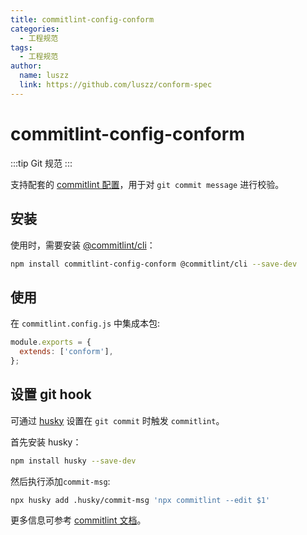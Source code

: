 ```yaml
---
title: commitlint-config-conform
categories:
  - 工程规范
tags:
  - 工程规范
author:
  name: luszz
  link: https://github.com/luszz/conform-spec
---
```


# commitlint-config-conform

:::tip
Git 规范
:::

支持配套的 [commitlint 配置](https://commitlint.js.org/#/concepts-shareable-config)，用于对 `git commit message` 进行校验。

## 安装

使用时，需要安装 [@commitlint/cli](https://www.npmjs.com/package/@commitlint/cli)：

```bash
npm install commitlint-config-conform @commitlint/cli --save-dev
```

## 使用

在 `commitlint.config.js` 中集成本包:

```javascript
module.exports = {
  extends: ['conform'],
};
```

## 设置 git hook

可通过 [husky](https://www.npmjs.com/package/husky) 设置在 `git commit` 时触发 `commitlint`。

首先安装 husky：

```bash
npm install husky --save-dev
```

然后执行添加`commit-msg`:

```bash
npx husky add .husky/commit-msg 'npx commitlint --edit $1'
```

更多信息可参考 [commitlint 文档](https://commitlint.js.org/#/guides-local-setup?id=install-husky)。
